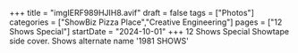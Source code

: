 +++
title = "imgIERF989HJIH8.avif"
draft = false
tags = ["Photos"]
categories = ["ShowBiz Pizza Place","Creative Engineering"]
pages = ["12 Shows Special"]
startDate = "2024-10-01"
+++
12 Shows Special Showtape side cover. Shows alternate name '1981 SHOWS'
